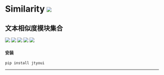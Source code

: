 # **Similarity** [![](https://gitee.com/tyoui/logo/raw/master/logo/photolog.png)][1]

## 文本相似度模块集合
[![](https://img.shields.io/badge/个人网站-jtyoui-yellow.com.svg)][1]
[![](https://img.shields.io/badge/Python-3.6-green.svg)]()
[![](https://img.shields.io/badge/BlogWeb-Tyoui-bule.svg)][1]
[![](https://img.shields.io/badge/Email-jtyoui@qq.com-red.svg)]()
[![](https://img.shields.io/badge/文本相似度-Similarity-black.svg)]()


#### 安装
    pip install jtyoui

***
[1]: https://blog.jtyoui.com